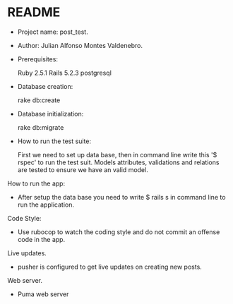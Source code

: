 # README

* Project name: post_test. 

* Author: Julian Alfonso Montes Valdenebro.

* Prerequisites:

  Ruby 2.5.1
  Rails 5.2.3
  postgresql

* Database creation:

  rake db:create

* Database initialization:

  rake db:migrate

* How to run the test suite:

  First we need to set up data base, then in command line write this '$ rspec' to run the test suit.
  Models attributes, validations and relations are tested to ensure we have an valid model.

 How to run the app:

  * After setup the data base you need to write 
    $ rails s in command line to run the application.

Code Style:
  
  * Use rubocop to watch the coding style and do
    not commit an offense code in the app.

Live updates.
  
  * pusher is configured to get live updates on
    creating new posts.

Web server.
  
  * Puma web server




